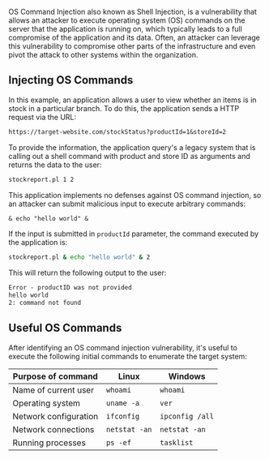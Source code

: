 OS Command Injection also known as Shell Injection, is a vulnerability that allows an attacker to execute operating system (OS) commands on the server that the application is running on, which typically leads to a full compromise of the application and its data. Often, an attacker can leverage this vulnerability to compromise other parts of the infrastructure and even pivot the attack to other systems within the organization.
## Injecting OS Commands
In this example, an application allows a user to view whether an items is in stock in a particular branch. To do this, the application sends a HTTP request via the URL:
```txt
https://target-website.com/stockStatus?productId=1&storeId=2
```
To provide the information, the application query's a legacy system that is calling out a shell command with product and store ID as arguments and returns the data to the user:
```bash
stockreport.pl 1 2
```
This application implements no defenses against OS command injection, so an attacker can submit malicious input to execute arbitrary commands:
```txt
& echo "hello world" &
```
If the input is submitted in `productId` parameter, the command executed by the application is:
```bash
stockreport.pl & echo "hello world" & 2
```
This will return the following output to the user:
```txt
Error - productID was not provided
hello world
2: command not found
```
## Useful OS Commands
After identifying an OS command injection vulnerability, it's useful to execute the following initial commands to enumerate the target system:

|Purpose of command|Linux|Windows|
|---|---|---|
|Name of current user|`whoami`|`whoami`|
|Operating system|`uname -a`|`ver`|
|Network configuration|`ifconfig`|`ipconfig /all`|
|Network connections|`netstat -an`|`netstat -an`|
|Running processes|`ps -ef`|`tasklist`|
